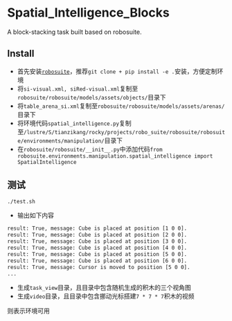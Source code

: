 # Spatial_Intelligence_Blocks
A block-stacking task built based on robosuite.

## Install
- 首先安装[`robosuite`](https://github.com/ARISE-Initiative/robosuite)，推荐`git clone + pip install -e .`安装，方便定制环境
- 将`si-visual.xml, siRed-visual.xml`复制至`robosuite/robosuite/models/assets/objects/`目录下
- 将`table_arena_si.xml`复制至`robosuite/robosuite/models/assets/arenas/`目录下
- 将环境代码`spatial_intelligence.py`复制至`/lustre/S/tianzikang/rocky/projects/robo_suite/robosuite/robosuite/environments/manipulation/`目录下
- 在`robosuite/robosuite/__init__.py`中添加代码`from robosuite.environments.manipulation.spatial_intelligence import SpatialIntelligence`

## 测试
```bash
./test.sh
```
- 输出如下内容
```bash
result: True, message: Cube is placed at position [1 0 0].
result: True, message: Cube is placed at position [2 0 0].
result: True, message: Cube is placed at position [3 0 0].
result: True, message: Cube is placed at position [4 0 0].
result: True, message: Cube is placed at position [5 0 0].
result: True, message: Cube is placed at position [6 0 0].
result: True, message: Cursor is moved to position [5 0 0].
...
```
- 生成`task_view`目录，且目录中包含随机生成的积木的三个视角图
- 生成`video`目录，且目录中包含挪动光标搭建`7 * 7 * 7`积木的视频

则表示环境可用

